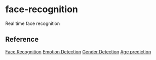 # face-recognition
Real time face recognition

## Reference

[Face Recognition](https://github.com/ageitgey/face_recognition)
[Emotion Detection](https://github.com/priya-dwivedi/face_and_emotion_detection)
[Gender Detection](https://github.com/arunponnusamy/gender-detection-keras)
[Age prediction](https://github.com/yu4u/age-gender-estimation)
